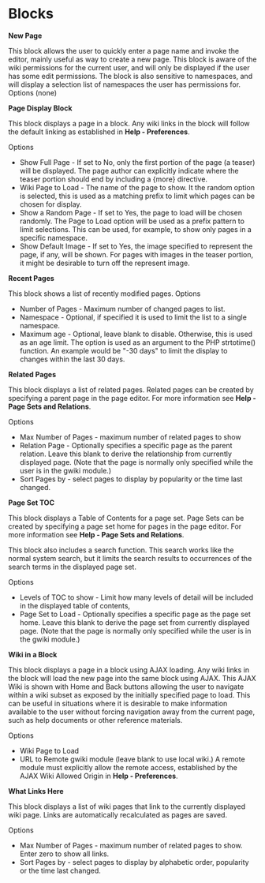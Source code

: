 # Blocks

**New Page**

This block allows the user to quickly enter a page name and invoke the editor, mainly useful as way to create a new page. This block is aware of the wiki permissions for the current user, and will only be displayed if the user has some edit permissions. The block is also sensitive to namespaces, and will display a selection list of namespaces the user has permissions for. Options \(none\)

**Page Display Block**

This block displays a page in a block. Any wiki links in the block will follow the default linking as established in **Help - Preferences**.

Options

* Show Full Page - If set to No, only the first portion of the page \(a teaser\) will be displayed. The page author can explicitly indicate where the teaser portion should end by including a {more} directive.
* Wiki Page to Load - The name of the page to show. It the random option is selected, this is used as a matching prefix to limit which pages can be chosen for display.
* Show a Random Page - If set to Yes, the page to load will be chosen randomly. The Page to Load option will be used as a prefix pattern to limit selections. This can be used, for example, to show only pages in a specific namespace.
* Show Default Image - If set to Yes, the image specified to represent the page, if any, will be shown. For pages with images in the teaser portion, it might be desirable to turn off the represent image.

**Recent Pages**

This block shows a list of recently modified pages. Options

* Number of Pages - Maximum number of changed pages to list.
* Namespace - Optional, if specified it is used to limit the list to a single namespace.
* Maximum age - Optional, leave blank to disable. Otherwise, this is used as an age limit. The option is used as an argument to the PHP strtotime\(\) function. An example would be "-30 days" to limit the display to changes within the last 30 days.

**Related Pages**

This block displays a list of related pages. Related pages can be created by specifying a parent page in the page editor. For more information see **Help - Page Sets and Relations**.

Options

* Max Number of Pages - maximum number of related pages to show
* Relation Page - Optionally specifies a specific page as the parent relation. Leave this blank to derive the relationship from currently displayed page. \(Note that the page is normally only specified while the user is in the gwiki module.\)
* Sort Pages by - select pages to display by popularity or the time last changed.

**Page Set TOC**

This block displays a Table of Contents for a page set. Page Sets can be created by specifying a page set home for pages in the page editor. For more information see **Help - Page Sets and Relations**.

This block also includes a search function. This search works like the normal system search, but it limits the search results to occurrences of the search terms in the displayed page set.

Options

* Levels of TOC to show - Limit how many levels of detail will be included in the displayed table of contents,
* Page Set to Load - Optionally specifies a specific page as the page set home. Leave this blank to derive the page set from currently displayed page. \(Note that the page is normally only specified while the user is in the gwiki module.\)

**Wiki in a Block**

This block displays a page in a block using AJAX loading. Any wiki links in the block will load the new page into the same block using AJAX. This AJAX Wiki is shown with Home and Back buttons allowing the user to navigate within a wiki subset as exposed by the initially specified page to load. This can be useful in situations where it is desirable to make information available to the user without forcing navigation away from the current page, such as help documents or other reference materials.

Options

* Wiki Page to Load
* URL to Remote gwiki module \(leave blank to use local wiki.\) A remote module must explicitly allow the remote access, established by the AJAX Wiki Allowed Origin in **Help - Preferences**.

**What Links Here**

This block displays a list of wiki pages that link to the currently displayed wiki page. Links are automatically recalculated as pages are saved.

Options

* Max Number of Pages - maximum number of related pages to show. Enter zero to show all links.
* Sort Pages by - select pages to display by alphabetic order, popularity or the time last changed.

